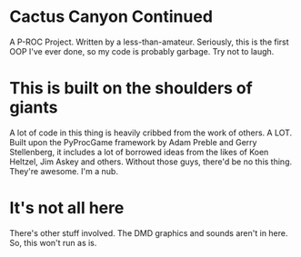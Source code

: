 Cactus Canyon Continued
=======================

A P-ROC Project.  Written by a less-than-amateur.  Seriously, this is the first OOP I've ever done, so my code is probably garbage.  Try not to laugh.

This is built on the shoulders of giants
========================================

A lot of code in this thing is heavily cribbed from the work of others. A LOT. Built upon the PyProcGame framework by Adam Preble and Gerry Stellenberg,  it includes a lot of borrowed ideas from the likes of Koen Heltzel, Jim Askey and others.  Without those guys, there'd be no this thing.  They're awesome. I'm a nub.

It's not all here
=================

There's other stuff involved.  The DMD graphics and sounds aren't in here.  So, this won't run as is.
